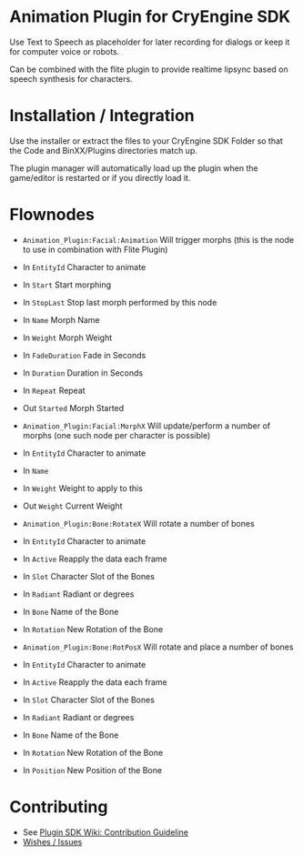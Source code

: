 Animation Plugin for CryEngine SDK
=====================================
Use Text to Speech as placeholder for later recording for dialogs or keep it for computer voice or robots.

Can be combined with the flite plugin to provide realtime lipsync based on speech synthesis for characters.

Installation / Integration
==========================
Use the installer or extract the files to your CryEngine SDK Folder so that the Code and BinXX/Plugins directories match up.

The plugin manager will automatically load up the plugin when the game/editor is restarted or if you directly load it.

Flownodes
=========
* ```Animation_Plugin:Facial:Animation``` Will trigger morphs (this is the node to use in combination with Flite Plugin)
 * In ```EntityId``` Character to animate 
 * In ```Start``` Start morphing
 * In ```StopLast``` Stop last morph performed by this node
 * In ```Name``` Morph Name
 * In ```Weight``` Morph Weight
 * In ```FadeDuration``` Fade in Seconds
 * In ```Duration``` Duration in Seconds
 * In ```Repeat``` Repeat
 * Out ```Started``` Morph Started

* ```Animation_Plugin:Facial:MorphX``` Will update/perform a number of morphs (one such node per character is possible)
 * In ```EntityId``` Character to animate
 * In ```Name``` 
 * In ```Weight``` Weight to apply to this 
 * Out ```Weight``` Current Weight 

* ```Animation_Plugin:Bone:RotateX``` Will rotate a number of bones
 * In ```EntityId``` Character to animate
 * In ```Active``` Reapply the data each frame
 * In ```Slot``` Character Slot of the Bones
 * In ```Radiant``` Radiant or degrees
 * In ```Bone``` Name of the Bone
 * In ```Rotation``` New Rotation of the Bone

* ```Animation_Plugin:Bone:RotPosX``` Will rotate and place  a number of bones
 * In ```EntityId``` Character to animate
 * In ```Active``` Reapply the data each frame
 * In ```Slot``` Character Slot of the Bones
 * In ```Radiant``` Radiant or degrees
 * In ```Bone``` Name of the Bone
 * In ```Rotation``` New Rotation of the Bone
 * In ```Position``` New Position of the Bone

Contributing
============
* See [Plugin SDK Wiki: Contribution Guideline](https://github.com/hendrikp/Plugin_SDK/wiki/Contribution-Guideline)
* [Wishes / Issues](https://github.com/hendrikp/Plugin_Animation/issues)